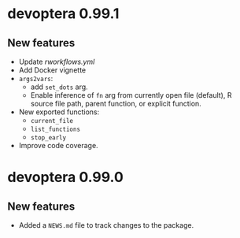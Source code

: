 # devoptera 0.99.1

## New features

* Update *rworkflows.yml*
* Add Docker vignette
* `args2vars`: 
  - add `set_dots` arg.
  - Enable inference of `fn` arg from currently open file (default), 
    R source file path, parent function, or explicit function.
* New exported functions:
  - `current_file`
  - `list_functions`
  - `stop_early`
* Improve code coverage.

# devoptera 0.99.0

## New features

* Added a `NEWS.md` file to track changes to the package.
